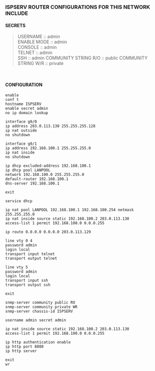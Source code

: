 ### ISPSERV ROUTER CONFIGURATIONS FOR THIS NETWORK INCLUDE  


#### SECRETS  

>USERNAME    :: admin  
>ENABLE MODE :: admin  
>CONSOLE     :: admin  
>TELNET      :: admin  
>SSH         :: admin 
>COMMUNITY STRING R/O :: public
>COMMUNITY STRING W/R :: private
  
&nbsp;  

#### CONFIGURATION
 
```
enable
conf t
hostname ISPSERV
enable secret admin
no ip domain lookup

interface g0/0
ip address 203.0.113.130 255.255.255.128
ip nat outside
no shutdown

interface g0/1
ip address 192.168.100.1 255.255.255.0
ip nat inside
no shutdown

ip dhcp excluded-address 192.168.100.1
ip dhcp pool LANPOOL
network 192.168.100.0 255.255.255.0
default-router 192.168.100.1
dns-server 192.168.100.1

exit

service dhcp

ip nat pool LANPOOL 192.168.100.1 192.168.100.254 netmask 255.255.255.0
ip nat inside source static 192.168.100.2 203.0.113.130
access-list 1 permit 192.168.100.0 0.0.0.255

ip route 0.0.0.0 0.0.0.0 203.0.113.129

line vty 0 4
password admin
login local
transport input telnet
transport output telnet

line vty 5
password admin
login local
transport input ssh
transport output ssh

exit

snmp-server community public RO
snmp-server community private WR
snmp-server chassis-id ISPSERV

username admin secret admin

ip nat inside source static 192.168.100.2 203.0.113.130
access-list 1 permit 192.168.100.0 0.0.0.255

ip http authentication enable
ip http port 8080
ip http server

exit
wr
```


